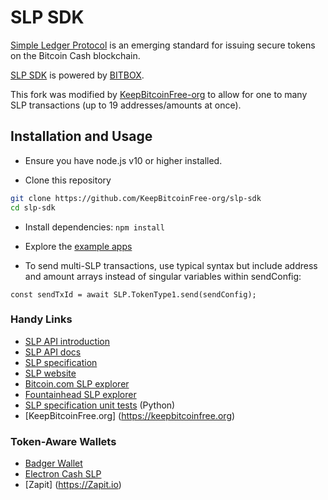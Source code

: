 # SLP SDK

[Simple Ledger Protocol](https://simpleledger.cash) is an emerging standard for issuing secure tokens on the Bitcoin Cash blockchain.

[SLP SDK](https://developer.bitcoin.com/slp) is powered by [BITBOX](https://developer.bitcoin.com/bitbox).

This fork was modified by [KeepBitcoinFree-org](https://github.com/KeepBitcoinFree-org) to allow for one to many SLP transactions (up to 19 addresses/amounts at once).

## Installation and Usage

- Ensure you have node.js v10 or higher installed.

- Clone this repository

```bash
git clone https://github.com/KeepBitcoinFree-org/slp-sdk
cd slp-sdk
```

- Install dependencies: `npm install`

- Explore the [example apps](examples/README.md)

- To send multi-SLP transactions, use typical syntax but include address and amount arrays instead of singular variables within sendConfig:
```
const sendTxId = await SLP.TokenType1.send(sendConfig);
```

### Handy Links

- [SLP API introduction](https://developer.bitcoin.com/slp)
- [SLP API docs](https://developer.bitcoin.com/slp/docs/js/getting-started)
- [SLP specification](https://github.com/simpleledger/slp-specifications/blob/master/slp-token-type-1.md)
- [SLP website](https://simpleledger.cash/)
- [Bitcoin.com SLP explorer](https://simpleledger.info/)
- [Fountainhead SLP explorer](https://simpleledger.info/)
- [SLP specification unit tests](https://github.com/simpleledger/slp-unit-test-data) (Python)
- [KeepBitcoinFree.org] (https://keepbitcoinfree.org)

### Token-Aware Wallets

- [Badger Wallet](https://badger.bitcoin.com/)
- [Electron Cash SLP](https://github.com/simpleledger/Electron-Cash-SLP)
- [Zapit] (https://Zapit.io)
